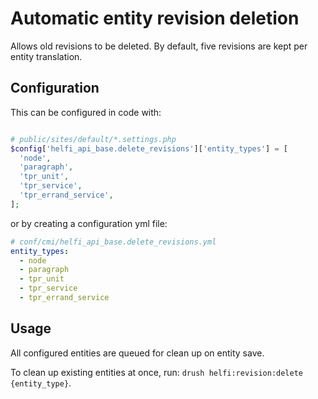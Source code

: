 # Automatic entity revision deletion

Allows old revisions to be deleted. By default, five revisions are kept per entity translation.

## Configuration

This can be configured in code with:
```php

# public/sites/default/*.settings.php
$config['helfi_api_base.delete_revisions']['entity_types'] = [
  'node',
  'paragraph',
  'tpr_unit',
  'tpr_service',
  'tpr_errand_service',
];
```

or by creating a configuration yml file:

```yaml
# conf/cmi/helfi_api_base.delete_revisions.yml
entity_types:
  - node
  - paragraph
  - tpr_unit
  - tpr_service
  - tpr_errand_service
```

## Usage

All configured entities are queued for clean up on entity save.

To clean up existing entities at once, run: `drush helfi:revision:delete {entity_type}`.
